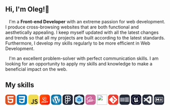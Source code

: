 ## Hi, I'm Oleg!👋

&nbsp;&nbsp;&nbsp;I'm a **Front-end Developer** with an extreme passion for web development. I produce cross-browsing websites that are both functional and aesthetically appealing. I keep myself updated with all the latest changes and trends so that all my projects are built according to the latest standards. Furthermore, I develop my skills regularly to be more efficient in  Web Development.

&nbsp;&nbsp;&nbsp;I'm an excellent problem-solver with perfect communication skills. I am looking for an opportunity to apply my skills and knowledge to make a beneficial impact on the web.






## My skills
<img width="32" height="32" src="https://github.com/tandpfun/skill-icons/blob/main/icons/HTML.svg" alt="" /> <img width="32" height="32" src="https://github.com/tandpfun/skill-icons/blob/main/icons/CSS.svg" alt="" /> <img width="32" height="32" src="https://github.com/tandpfun/skill-icons/blob/main/icons/JavaScript.svg" alt="" /> <img width="32" height="32" src="https://github.com/tandpfun/skill-icons/blob/main/icons/JQuery.svg" alt="" /> <img width="32" height="32" src="https://github.com/tandpfun/skill-icons/blob/main/icons/Wordpress.svg" alt="" /> <img width="32" height="32" src="https://github.com/tandpfun/skill-icons/blob/main/icons/Figma-Dark.svg" alt="" /> <img width="32" height="32" src="https://github.com/tandpfun/skill-icons/blob/main/icons/Webpack-Dark.svg" alt="" /> <img width="32" height="32" src="https://github.com/tandpfun/skill-icons/blob/main/icons/Sass.svg" alt="" /> <img width="32" height="32" src="https://github.com/tandpfun/skill-icons/blob/main/icons/Npm-Dark.svg" alt="" /> <img width="32" height="32" src="https://github.com/tandpfun/skill-icons/blob/main/icons/Git.svg" alt="" /> <img width="32" height="32" src="https://github.com/tandpfun/skill-icons/blob/main/icons/Ableton-Dark.svg" alt="" /> <img width="32" height="32" src="https://github.com/tandpfun/skill-icons/blob/main/icons/UnrealEngine.svg" alt="" /> <img width="32" height="32" src="https://github.com/tandpfun/skill-icons/blob/main/icons/VSCode-Dark.svg" alt="" /> <img width="32" height="32" src="https://github.com/tandpfun/skill-icons/blob/main/icons/Markdown-Dark.svg" alt="" /> 




















